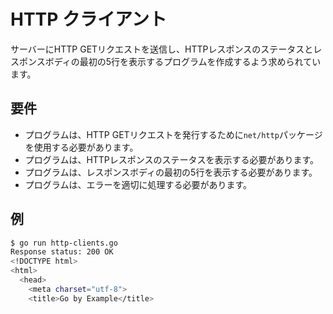 # HTTP クライアント

サーバーにHTTP GETリクエストを送信し、HTTPレスポンスのステータスとレスポンスボディの最初の5行を表示するプログラムを作成するよう求められています。

## 要件

- プログラムは、HTTP GETリクエストを発行するために`net/http`パッケージを使用する必要があります。
- プログラムは、HTTPレスポンスのステータスを表示する必要があります。
- プログラムは、レスポンスボディの最初の5行を表示する必要があります。
- プログラムは、エラーを適切に処理する必要があります。

## 例

```sh
$ go run http-clients.go
Response status: 200 OK
<!DOCTYPE html>
<html>
  <head>
    <meta charset="utf-8">
    <title>Go by Example</title>

```
